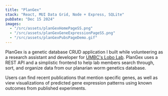 ```yaml
---
title: "PlanGex"
stack: "React, MUI Data Grid, Node + Express, SQLite"
pubDate: "Dec 15 2024"
images:
  - "/src/assets/planGexHomePageSS.png"
  - "/src/assets/planGexGeneExpressionPageSS.png"
  - "/src/assets/planGexPubsPageDemo.gif"
---
```


PlanGex is a genetic database CRUD application I built while volunteering as a research assistant and developer for <a href="https://lobolab.umbc.edu/" class="link link-primary">UMBC's Lobo Lab</a>. PlanGex uses a REST API and a simplistic frontend to help lab members search through, sort, and organize data from our planarian worm genetics database.

Users can find recent publications that mention specific genes, as well as view visualizations of predicted gene expression patterns using known outcomes from published experiments.
